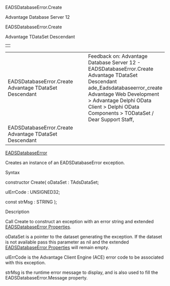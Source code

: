 EADSDatabaseError.Create




Advantage Database Server 12  

EADSDatabaseError.Create

Advantage TDataSet Descendant

|  |
| --- |
|  |

|  |  |  |  |  |
| --- | --- | --- | --- | --- |
| EADSDatabaseError.Create  Advantage TDataSet Descendant |  |  | Feedback on: Advantage Database Server 12 - EADSDatabaseError.Create Advantage TDataSet Descendant ade\_Eadsdatabaseerror\_create Advantage Web Development > Advantage Delphi OData Client > Delphi OData Components > TODataSet / Dear Support Staff, |  |
| EADSDatabaseError.Create  Advantage TDataSet Descendant |  |  |  |  |

[EADSDatabaseError](ade_eadsdatabaseerror.htm)

Creates an instance of an EADSDatabaseError exception.

Syntax

constructor Create( oDataSet : TAdsDataSet;

ulErrCode : UNSIGNED32;

const strMsg : STRING );

Description

Call Create to construct an exception with an error string and extended [EADSDatabaseError Properties](ade_eadsdatabaseerror_properties.htm).

oDataSet is a pointer to the dataset generating the exception. If the dataset is not available pass this parameter as nil and the extended [EADSDatabaseError Properties](ade_eadsdatabaseerror_properties.htm) will remain empty.

ulErrCode is the Advantage Client Engine (ACE) error code to be associated with this exception.

strMsg is the runtime error message to display, and is also used to fill the EADSDatabaseError.Message property.